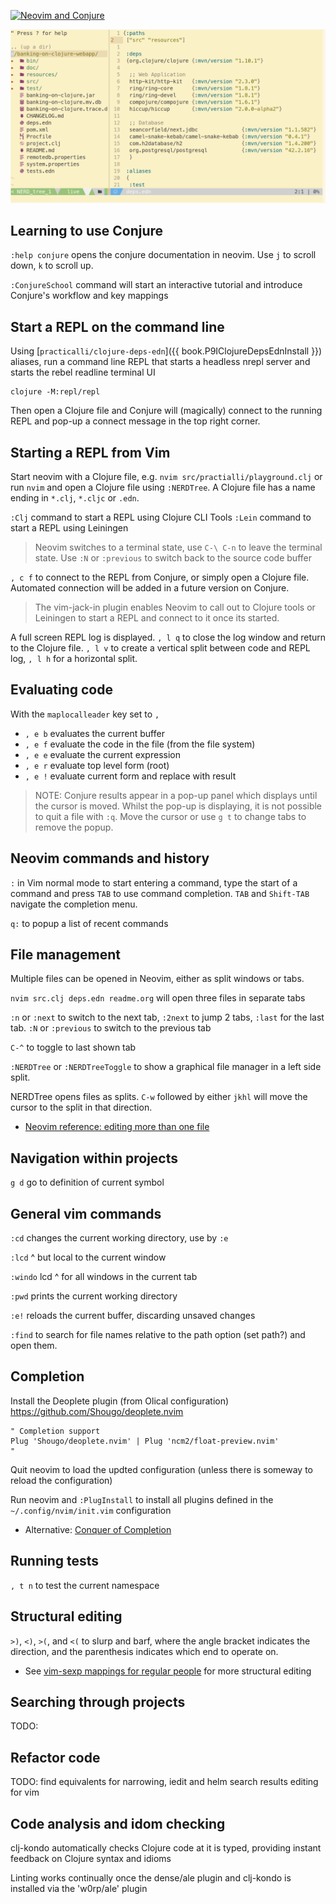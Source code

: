 [![Neovim and Conjure](https://raw.githubusercontent.com/practicalli/graphic-design/live/banners/neovim-conjure-banner.png)](https://raw.githubusercontent.com/practicalli/graphic-design/live/banners/neovim-conjure-banner.png)

![Clojure editors - neovim and conjure with clojure project](/images/clojure-editors-neovim-conjure-clojure-project.png)


## Learning to use Conjure
 `:help conjure` opens the conjure documentation in neovim. Use `j` to scroll down, `k` to scroll up.

 `:ConjureSchool` command will start an interactive tutorial and introduce Conjure's workflow and key mappings

## Start a REPL on the command line
Using [`practicalli/clojure-deps-edn`]({{ book.P9IClojureDepsEdnInstall }}) aliases, run a command line REPL that starts a headless nrepl server and starts the rebel readline terminal UI

```shell
clojure -M:repl/repl
```

Then open a Clojure file and Conjure will (magically) connect to the running REPL and pop-up a connect message in the top right corner.

## Starting a REPL from Vim
Start neovim with a Clojure file, e.g. `nvim src/practialli/playground.clj` or run `nvim` and open a Clojure file using `:NERDTree`.  A Clojure file has a name ending in `*.clj`, `*.cljc` or `.edn`.

`:Clj` command to start a REPL using Clojure CLI Tools
`:Lein` command to start a REPL using Leiningen

> Neovim switches to a terminal state, use `C-\ C-n` to leave the terminal state.  Use `:N` or `:previous` to switch back to the source code buffer

`, c f` to connect to the REPL from Conjure, or simply open a Clojure file.  Automated connection will be added in a future version on Conjure.

> The vim-jack-in plugin enables Neovim to call out to Clojure tools or Leiningen to start a REPL and connect to it once its started.

A full screen REPL log is displayed.  `, l q` to close the log window and return to the Clojure file.
`, l v` to create a vertical split between code and REPL log, `, l h` for a horizontal split.


## Evaluating code
With the `maplocalleader` key set to `,`

* `, e b` evaluates the current buffer
* `, e f` evaluate the code in the file (from the file system)
* `, e e` evaluate the current expression
* `, e r` evaluate top level form (root)
* `, e !` evaluate current form and replace with result

> NOTE: Conjure results appear in a pop-up panel which displays until the cursor is moved.  Whilst the pop-up is displaying, it is not possible to quit a file with `:q`.  Move the cursor or use `g t` to change tabs to remove the popup.


## Neovim commands and history
`:` in Vim normal mode to start entering a command, type the start of a command and press `TAB` to use command completion.  `TAB` and `Shift-TAB` navigate the completion menu.

`q:` to popup a list of recent commands


## File management
Multiple files can be opened in Neovim, either as split windows or tabs.

`nvim src.clj deps.edn readme.org` will open three files in separate tabs

`:n` or `:next` to switch to the next tab, `:2next` to jump 2 tabs, `:last` for the last tab.
`:N` or `:previous` to switch to the previous tab

`C-^` to toggle to last shown tab

`:NERDTree` or `:NERDTreeToggle` to show a graphical file manager in a left side split.

NERDTree opens files as splits.  `C-w` followed by either `jkhl` will move the cursor to the split in that direction.

* [Neovim reference: editing more than one file](https://neovim.io/doc/user/usr_07.html)


## Navigation within projects
`g d` go to definition of current symbol


## General vim commands
`:cd` changes the current working directory, use by `:e`

`:lcd` ^ but local to the current window

`:windo` lcd ^ for all windows in the current tab

`:pwd` prints the current working directory

`:e!` reloads the current buffer, discarding unsaved changes

`:find` to search for file names relative to the path option (set path?) and open them.


## Completion
Install the Deoplete plugin (from Olical configuration)
https://github.com/Shougo/deoplete.nvim

```
" Completion support
Plug 'Shougo/deoplete.nvim' | Plug 'ncm2/float-preview.nvim'
"
```
Quit neovim to load the updted configuration (unless there is someway to reload the configuration)

Run neovim and `:PlugInstall` to install all plugins defined in the `~/.config/nvim/init.vim` configuration

* Alternative: [Conquer of Completion](https://github.com/neoclide/coc.nvim)


## Running tests
`, t n` to test the current namespace


## Structural editing
`>)`, `<)`, `>(`, and `<(` to slurp and barf, where the angle bracket indicates the direction, and the parenthesis indicates which end to operate on.

* See [vim-sexp mappings for regular people](https://github.com/tpope/vim-sexp-mappings-for-regular-people) for more structural editing


## Searching through projects
TODO:


## Refactor code
TODO: find equivalents for narrowing, iedit and helm search results editing for vim


## Code analysis and idom checking
clj-kondo automatically checks Clojure code at it is typed, providing instant feedback on Clojure syntax and idioms

Linting works continually once the dense/ale plugin and clj-kondo is installed via the 'w0rp/ale' plugin
